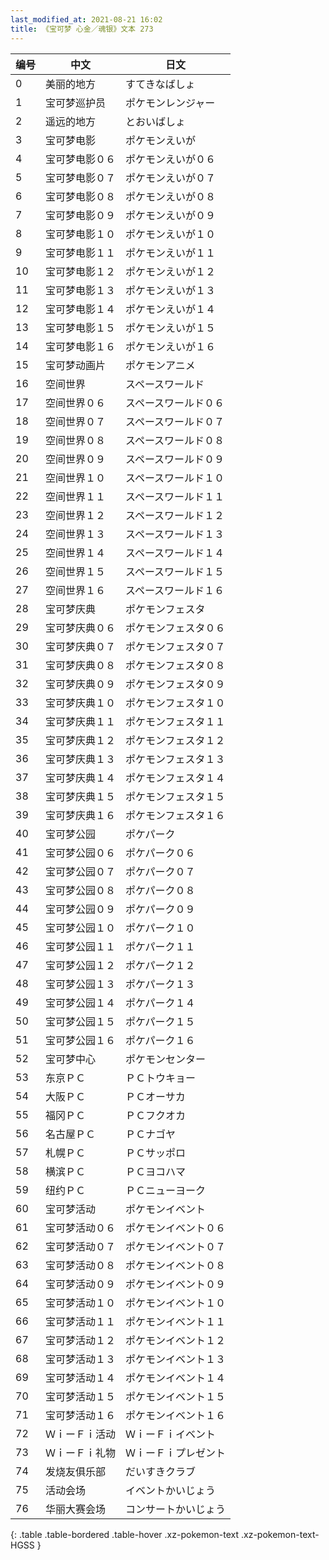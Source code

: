 ```yaml
---
last_modified_at: 2021-08-21 16:02
title: 《宝可梦 心金／魂银》文本 273
---
```

| 编号 | 中文 | 日文 |
| ---- | ---- | ---- |
| 0 | 美丽的地方 | すてきなばしょ |
| 1 | 宝可梦巡护员 | ポケモンレンジャー |
| 2 | 遥远的地方 | とおいばしょ |
| 3 | 宝可梦电影 | ポケモンえいが |
| 4 | 宝可梦电影０６ | ポケモンえいが０６ |
| 5 | 宝可梦电影０７ | ポケモンえいが０７ |
| 6 | 宝可梦电影０８ | ポケモンえいが０８ |
| 7 | 宝可梦电影０９ | ポケモンえいが０９ |
| 8 | 宝可梦电影１０ | ポケモンえいが１０ |
| 9 | 宝可梦电影１１ | ポケモンえいが１１ |
| 10 | 宝可梦电影１２ | ポケモンえいが１２ |
| 11 | 宝可梦电影１３ | ポケモンえいが１３ |
| 12 | 宝可梦电影１４ | ポケモンえいが１４ |
| 13 | 宝可梦电影１５ | ポケモンえいが１５ |
| 14 | 宝可梦电影１６ | ポケモンえいが１６ |
| 15 | 宝可梦动画片 | ポケモンアニメ |
| 16 | 空间世界 | スペースワールド |
| 17 | 空间世界０６ | スペースワールド０６ |
| 18 | 空间世界０７ | スペースワールド０７ |
| 19 | 空间世界０８ | スペースワールド０８ |
| 20 | 空间世界０９ | スペースワールド０９ |
| 21 | 空间世界１０ | スペースワールド１０ |
| 22 | 空间世界１１ | スペースワールド１１ |
| 23 | 空间世界１２ | スペースワールド１２ |
| 24 | 空间世界１３ | スペースワールド１３ |
| 25 | 空间世界１４ | スペースワールド１４ |
| 26 | 空间世界１５ | スペースワールド１５ |
| 27 | 空间世界１６ | スペースワールド１６ |
| 28 | 宝可梦庆典 | ポケモンフェスタ |
| 29 | 宝可梦庆典０６ | ポケモンフェスタ０６ |
| 30 | 宝可梦庆典０７ | ポケモンフェスタ０７ |
| 31 | 宝可梦庆典０８ | ポケモンフェスタ０８ |
| 32 | 宝可梦庆典０９ | ポケモンフェスタ０９ |
| 33 | 宝可梦庆典１０ | ポケモンフェスタ１０ |
| 34 | 宝可梦庆典１１ | ポケモンフェスタ１１ |
| 35 | 宝可梦庆典１２ | ポケモンフェスタ１２ |
| 36 | 宝可梦庆典１３ | ポケモンフェスタ１３ |
| 37 | 宝可梦庆典１４ | ポケモンフェスタ１４ |
| 38 | 宝可梦庆典１５ | ポケモンフェスタ１５ |
| 39 | 宝可梦庆典１６ | ポケモンフェスタ１６ |
| 40 | 宝可梦公园 | ポケパーク |
| 41 | 宝可梦公园０６ | ポケパーク０６ |
| 42 | 宝可梦公园０７ | ポケパーク０７ |
| 43 | 宝可梦公园０８ | ポケパーク０８ |
| 44 | 宝可梦公园０９ | ポケパーク０９ |
| 45 | 宝可梦公园１０ | ポケパーク１０ |
| 46 | 宝可梦公园１１ | ポケパーク１１ |
| 47 | 宝可梦公园１２ | ポケパーク１２ |
| 48 | 宝可梦公园１３ | ポケパーク１３ |
| 49 | 宝可梦公园１４ | ポケパーク１４ |
| 50 | 宝可梦公园１５ | ポケパーク１５ |
| 51 | 宝可梦公园１６ | ポケパーク１６ |
| 52 | 宝可梦中心 | ポケモンセンター |
| 53 | 东京ＰＣ | ＰＣトウキョー |
| 54 | 大阪ＰＣ | ＰＣオーサカ |
| 55 | 福冈ＰＣ | ＰＣフクオカ |
| 56 | 名古屋ＰＣ | ＰＣナゴヤ |
| 57 | 札幌ＰＣ | ＰＣサッポロ |
| 58 | 横滨ＰＣ | ＰＣヨコハマ |
| 59 | 纽约ＰＣ | ＰＣニューヨーク |
| 60 | 宝可梦活动 | ポケモンイベント |
| 61 | 宝可梦活动０６ | ポケモンイベント０６ |
| 62 | 宝可梦活动０７ | ポケモンイベント０７ |
| 63 | 宝可梦活动０８ | ポケモンイベント０８ |
| 64 | 宝可梦活动０９ | ポケモンイベント０９ |
| 65 | 宝可梦活动１０ | ポケモンイベント１０ |
| 66 | 宝可梦活动１１ | ポケモンイベント１１ |
| 67 | 宝可梦活动１２ | ポケモンイベント１２ |
| 68 | 宝可梦活动１３ | ポケモンイベント１３ |
| 69 | 宝可梦活动１４ | ポケモンイベント１４ |
| 70 | 宝可梦活动１５ | ポケモンイベント１５ |
| 71 | 宝可梦活动１６ | ポケモンイベント１６ |
| 72 | ＷｉーＦｉ活动 | ＷｉーＦｉイベント |
| 73 | ＷｉーＦｉ礼物 | ＷｉーＦｉプレゼント |
| 74 | 发烧友俱乐部 | だいすきクラブ |
| 75 | 活动会场 | イベントかいじょう |
| 76 | 华丽大赛会场 | コンサートかいじょう |
{: .table .table-bordered .table-hover .xz-pokemon-text .xz-pokemon-text-HGSS }
